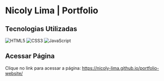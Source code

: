 # **Nicoly Lima | Portfolio**


## **Tecnologias Utilizadas**

![HTML5](https://img.shields.io/badge/HTML5-E34F26?style=for-the-badge&logo=html5&logoColor=white) 
![CSS3](https://img.shields.io/badge/CSS3-1572B6?style=for-the-badge&logo=css3&logoColor=white) 
![JavaScript](https://img.shields.io/badge/JavaScript-F7DF1E?style=for-the-badge&logo=javascript&logoColor=black)

## **Acessar Página**

Clique no link para acessar a página:
https://nicoly-lima.github.io/portfolio-website/
